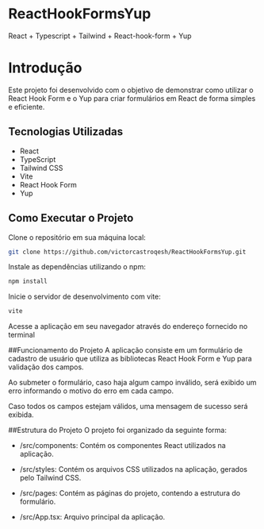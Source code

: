 # ReactHookFormsYup
React + Typescript + Tailwind + React-hook-form + Yup

# Introdução
Este projeto foi desenvolvido com o objetivo de demonstrar como utilizar o React Hook Form e o Yup para criar formulários em React de forma simples e eficiente.

## Tecnologias Utilizadas
- React
- TypeScript
- Tailwind CSS
- Vite
- React Hook Form
- Yup
## Como Executar o Projeto
Clone o repositório em sua máquina local:
```bash
git clone https://github.com/victorcastroqesh/ReactHookFormsYup.git
```
Instale as dependências utilizando o npm:
```bash
npm install
```

Inicie o servidor de desenvolvimento com vite:
```bash
vite
```
Acesse a aplicação em seu navegador através do endereço fornecido no terminal

##Funcionamento do Projeto
A aplicação consiste em um formulário de cadastro de usuário que utiliza as bibliotecas React Hook Form e Yup para validação dos campos.

Ao submeter o formulário, caso haja algum campo inválido, será exibido um erro informando o motivo do erro em cada campo.

Caso todos os campos estejam válidos, uma mensagem de sucesso será exibida.

##Estrutura do Projeto
O projeto foi organizado da seguinte forma:

- /src/components: Contém os componentes React utilizados na aplicação.

- /src/styles: Contém os arquivos CSS utilizados na aplicação, gerados pelo Tailwind CSS.

- /src/pages: Contém as páginas do projeto, contendo a estrutura do formulário.

- /src/App.tsx: Arquivo principal da aplicação.

